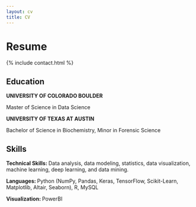 ```yaml
---
layout: cv
title: CV
---
```


# Resume

{% include contact.html %}

## Education
<p><b> UNIVERSITY OF COLORADO BOULDER </b></p>
<p>Master of Science in Data Science<p>

<p><b> UNIVERSITY OF TEXAS AT AUSTIN </b></p>
<p>Bachelor of Science in Biochemistry, Minor in Forensic Science </p>

## Skills
<p><b> Technical Skills: </b> Data analysis, data modeling, statistics, data visualization, machine learning, deep learning, and data mining.  </p>
<p><b> Languages: </b> Python (NumPy, Pandas, Keras, TensorFlow, Scikit-Learn, Matplotlib, Altair, Seaborn), R, MySQL  </p>
<p><b> Visualization: </b> PowerBI  </p>
